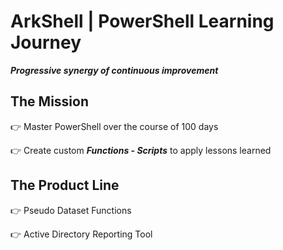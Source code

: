 # ArkShell | PowerShell Learning Journey

***Progressive synergy of continuous improvement***

## The Mission

:point_right: Master PowerShell over the course of 100 days

:point_right: Create custom ***Functions - Scripts*** to apply lessons learned

## The Product Line

:point_right: Pseudo Dataset Functions

:point_right: Active Directory Reporting Tool